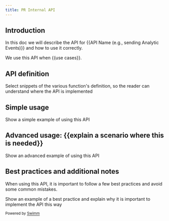 ```yaml
---
title: PR Internal API
---
```

## Introduction

In this doc we will describe the API for {{API Name (e.g., sending Analytic Events)}} and how to use it correctly.

We use this API when {{use cases}}.

## API definition

<SwmSnippetPlaceholder>

Select snippets of the various function's definition, so the reader can understand where the API is implemented

</SwmSnippetPlaceholder>

## Simple usage

<SwmSnippetPlaceholder>

Show a simple example of using this API

</SwmSnippetPlaceholder>

## Advanced usage: {{explain a scenario where this is needed}}

<SwmSnippetPlaceholder>

Show an advanced example of using this API

</SwmSnippetPlaceholder>

## Best practices and additional notes

When using this API, it is important to follow a few best practices and avoid some common mistakes.

<SwmSnippetPlaceholder>

Show an example of a best practice and explain why it is important to implement the API this way

</SwmSnippetPlaceholder>

<SwmMeta repo-id="Z2l0aHViJTNBJTNBZWNvbW0lM0ElM0Ftb3NoaWtzd2ltbQ==" repo-name="ecomm"><sup>Powered by [Swimm](https://swimm-web-app--swmdv3-develop-staging-a696gm5o.web.app/)</sup></SwmMeta>
